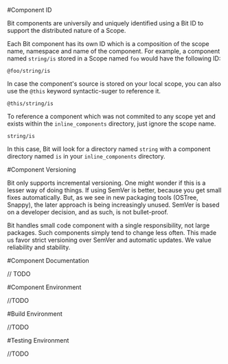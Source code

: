
#Component ID

Bit components are universily and uniquely identified using a Bit ID to support the distributed nature of a Scope.

Each Bit component has its own ID which is a composition of the scope name, namespace and name of the component. 
For example, a component named `string/is` stored in a Scope named `foo` would have the following ID:

```
@foo/string/is
```

In case the component's source is stored on your local scope, you can also use the `@this` keyword syntactic-suger to reference it.

```
@this/string/is
```

To reference a component which was not commited to any scope yet and exists within the `inline_components` directory, 
just ignore the scope name. 

```
string/is
```
In this case, Bit will look for a directory named `string` with a component directory named `is` in your `inline_components` directory.

#Component Versioning

Bit only supports incremental versioning. One might wonder if this is a lesser way of doing things. If using SemVer is better, because you get small fixes automatically. But, as we see in new packaging tools (OSTree, Snappy), the later approach is being increasingly unused. SemVer is based on a developer decision, and as such, is not bullet-proof. 

Bit handles small code component with a single responsibility, not large packages. Such components simply tend to change less often. This made us favor strict versioning over SemVer and automatic updates. We value reliability and stability.

#Component Documentation

// TODO

#Component Environment

//TODO

#Build Environment

//TODO

#Testing Environment

//TODO
